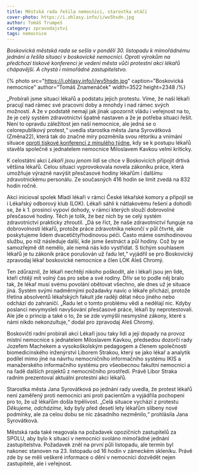 ```yaml
---
title: Městská rada řešila nemocnici, starostka otáčí
cover-photo: https://i.ohlasy.info/i/wv5hsdn.jpg
author: Tomáš Trumpeš
category: zpravodajství
tags: nemocnice
---
```


*Boskovická městská rada se sešla v pondělí 30. listopadu k mimořádnému jednání a řešila situaci v boskovické nemocnici. Oproti výrokům na předchozí tiskové konferenci je vedení města vůči protestní akci lékařů chápavější. A chystá i mimořádné zastupitelstvo.*

{% photo src="https://i.ohlasy.info/i/wv5hsdn.jpg" caption="Boskovická nemocnice" author="Tomáš Znamenáček" width=3522 height=2348 /%}

„Probírali jsme situaci lékařů a podstatu jejich protestu. Víme, že naši lékaři pracují nad rámec své pracovní doby a mnohdy i nad rámec svých možností. A že v podstatě nemají jak jinak upozornit vládu i veřejnost na to, že je celý systém zdravotnictví špatně nastaven a že je potřeba situaci řešit. Není to opravdu záležitost jen naší nemocnice, ale jedná se o celorepublikový protest,“ uvedla starostka města Jana Syrovátková (Změna22), která tak do značné míry pozměnila svou rétoriku a vnímání situace [oproti tiskové konferenci z minulého týdne](https://ohlasy.info/clanky/2023/10/krize-v-nemocnici.html), kdy se k postupu lékařů stavěla společně s jednatelem nemocnice Miloslavem Kavkou velmi kriticky.

K celostátní akci *Lékaři jsou jenom lidi* se chce v Boskovicích připojit drtivá většina lékařů. Celou situaci vyprovokovala novela zákoníku práce, která umožňuje výrazně navýšit přesčasové hodiny lékařům i dalšímu zdravotnickému personálu. Ze současných 416 hodin se limit zvedá na 832 hodin ročně.

Akci inicioval spolek Mladí lékaři v rámci České lékařské komory a připojil se i Lékařský odborový klub (LOK). Lékaři sáhli k nátlakovému řešení a dohodli se, že k 1. prosinci vypoví dohody, v rámci kterých slouží dobrovolné přesčasové hodiny. Těch je tolik, že bez nich by se celý systém zdravotnictví prakticky zhroutil. „Dá se říct, že naše zdravotnictví funguje na dobrovolnosti lékařů, protože práce zdravotníka nekončí v půl čtvrté, ale poskytujeme lidem dvacetičtyřhodinovou péči. Často máme osmihodinovou službu, po níž následuje další, kde jsme šestnáct a půl hodiny. Což by se samozřejmě dít nemělo, ale nemá nás kdo vystřídat. S tichým souhlasem lékařů je tu zákoník práce porušován už řadu let,“ vyjádřil se pro Boskovický zpravodaj lékař boskovické nemocnice a člen LOK Aleš Chromý. 

Ten zdůraznil, že lékaři nechtějí nikoho poškodit, ale i lékaři jsou jen lidé, kteří chtějí mít volný čas pro sebe a své rodiny. Dřív se to podle něj bralo tak, že lékař musí svému povolání obětovat všechno, ale dnes už je situace jiná. Systém svými nadměrnými požadavky navíc o lékaře přichází, protože třetina absolventů lékařských fakult jde raději dělat něco jiného nebo odchází do zahraničí. „Řadu let o tomto problému vědí a nedělají nic. Kdyby poslanci nevymysleli navyšování přesčasové práce, lékaři by neprotestovali. Ale jde o princip a také o to, že se zde vymýšlí nesmyslné zákony, které s námi nikdo nekonzultuje,“ dodal pro zpravodaj Aleš Chromý.

Boskovičtí radní probírali akci Lékaři jsou taky lidi a její dopady na provoz místní nemocnice s jednatelem Miloslavem Kavkou, předsedou dozorčí rady Jozefem Machekem a vysokoškolským pedagogem a členem společnosti biomedicínského inženýrství Liborem Strakou, který se jako lékař a analytik podílel mimo jiné na návrhu nemocničního informačního systému IKIS a manažerského informačního systému pro všeobecnou fakultní nemocnici a na řadě dalších projektů z nemocničního prostředí. Právě Libor Straka radním prezentoval aktuální protestní akci lékařů.

Starostka města Jana Syrovátková po jednání rady uvedla, že protest lékařů není zaměřený proti nemocnici ani proti pacientům a vyjádřila pochopení pro to, že už lékařům došla trpělivost. „Celá situace vychází z protestu *Děkujeme, odcházíme*, kdy byly před deseti lety lékařům slíbeny nové podmínky, ale za celou dobu se nic zásadního nezměnilo,“ prohlásila Jana Syrovátková.

Městská rada také reagovala na požadavek opozičních zastupitelů za SPOLU, aby bylo k situaci v nemocnici svoláno mimořádné jednání zastupitelstva. Požadavek zněl na první půli listopadu, ale termín byl nakonec stanoven na 23. listopadu od 16 hodin v zámeckém skleníku. Právě zde by se měli veškeré informace o dění v nemocnici dozvědět nejen zastupitelé, ale i veřejnost.